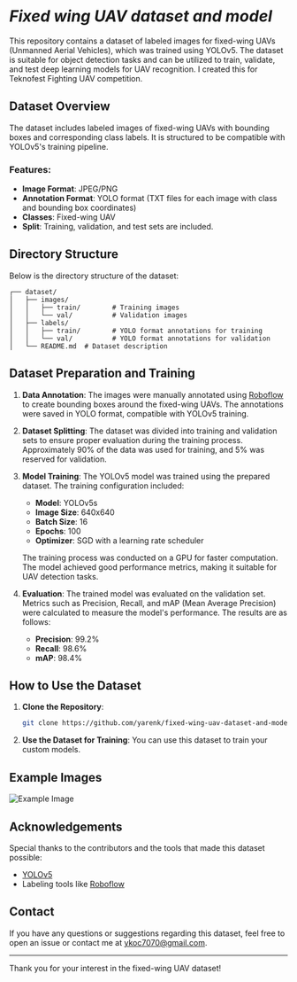 # ***Fixed wing UAV dataset and model***

This repository contains a dataset of labeled images for fixed-wing UAVs (Unmanned Aerial Vehicles), which was trained using YOLOv5. The dataset is suitable for object detection tasks and can be utilized to train, validate, and test deep learning models for UAV recognition. I created this for Teknofest Fighting UAV competition.

## Dataset Overview
The dataset includes labeled images of fixed-wing UAVs with bounding boxes and corresponding class labels. It is structured to be compatible with YOLOv5's training pipeline.

### Features:
- **Image Format**: JPEG/PNG
- **Annotation Format**: YOLO format (TXT files for each image with class and bounding box coordinates)
- **Classes**: Fixed-wing UAV
- **Split**: Training, validation, and test sets are included.

## Directory Structure
Below is the directory structure of the dataset:

```
┌── dataset/
│   ├── images/
│   │   ├── train/        # Training images
│   │   └── val/          # Validation images
│   ├── labels/
│   │   ├── train/        # YOLO format annotations for training
│   │   └── val/          # YOLO format annotations for validation
│   └── README.md  # Dataset description
```

## Dataset Preparation and Training

1. **Data Annotation**:
   The images were manually annotated using [Roboflow](https://app.roboflow.com) to create bounding boxes around the fixed-wing UAVs. The annotations were saved in YOLO format, compatible with YOLOv5 training.

2. **Dataset Splitting**:
   The dataset was divided into training and validation sets to ensure proper evaluation during the training process. Approximately 90% of the data was used for training, and 5% was reserved for validation.

3. **Model Training**:
   The YOLOv5 model was trained using the prepared dataset. The training configuration included:
   - **Model**: YOLOv5s
   - **Image Size**: 640x640
   - **Batch Size**: 16
   - **Epochs**: 100
   - **Optimizer**: SGD with a learning rate scheduler

   The training process was conducted on a GPU for faster computation. The model achieved good performance metrics, making it suitable for UAV detection tasks.

4. **Evaluation**:
   The trained model was evaluated on the validation set. Metrics such as Precision, Recall, and mAP (Mean Average Precision) were calculated to measure the model's performance. The results are as follows:
   - **Precision**: 99.2%
   - **Recall**: 98.6%
   - **mAP**: 98.4%

## How to Use the Dataset

1. **Clone the Repository**:
   ```bash
   git clone https://github.com/yarenk/fixed-wing-uav-dataset-and-model.git
   ```

2. **Use the Dataset for Training**:
   You can use this dataset to train your custom models.

## Example Images
![Example Image](path/to/example_image.png)


## Acknowledgements
Special thanks to the contributors and the tools that made this dataset possible:
- [YOLOv5](https://github.com/ultralytics/yolov5)
- Labeling tools like [Roboflow](https://app.roboflow.com/)

## Contact
If you have any questions or suggestions regarding this dataset, feel free to open an issue or contact me at [ykoc7070@gmail.com](mailto:ykoc7070@gmail.com).

---

Thank you for your interest in the fixed-wing UAV dataset!


